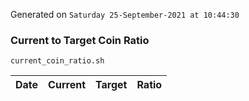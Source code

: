 Generated on `Saturday 25-September-2021 at 10:44:30`

### Current to Target Coin Ratio
`current_coin_ratio.sh`

Date|Current|Target|Ratio
---|---|---|---
